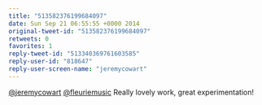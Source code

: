 ```yaml
---
title: "513582376199684097"
date: Sun Sep 21 06:55:55 +0000 2014
original-tweet-id: "513582376199684097"
retweets: 0
favorites: 1
reply-tweet-id: "513340369761603585"
reply-user-id: "818647"
reply-user-screen-name: "jeremycowart"
---
```

<a href="https://twitter.com/jeremycowart">@jeremycowart</a> <a href="https://twitter.com/fleuriemusic">@fleuriemusic</a> Really lovely work, great experimentation!
